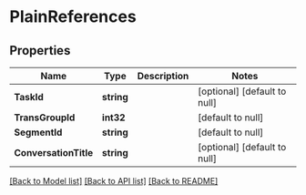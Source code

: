 # PlainReferences

## Properties
Name | Type | Description | Notes
------------ | ------------- | ------------- | -------------
**TaskId** | **string** |  | [optional] [default to null]
**TransGroupId** | **int32** |  | [default to null]
**SegmentId** | **string** |  | [default to null]
**ConversationTitle** | **string** |  | [optional] [default to null]

[[Back to Model list]](../README.md#documentation-for-models) [[Back to API list]](../README.md#documentation-for-api-endpoints) [[Back to README]](../README.md)


